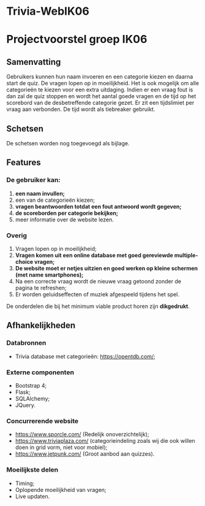 # Trivia-WebIK06

# Projectvoorstel groep IK06
## Samenvatting
Gebruikers kunnen hun naam invoeren en een categorie kiezen en daarna start de quiz. De vragen lopen op in moeilijkheid. Het is ook mogelijk om alle categorieën te kiezen voor een extra uitdaging. Indien er een vraag fout is dan zal de quiz stoppen en wordt het aantal goede vragen en de tijd op het scorebord van de desbetreffende categorie gezet. Er zit een tijdslimiet per vraag aan verbonden. De tijd wordt als tiebreaker gebruikt.

## Schetsen
De schetsen worden nog toegevoegd als bijlage.

## Features
### De gebruiker kan:
1. **een naam invullen;**
2. een van de categorieën kiezen;
3. **vragen beantwoorden totdat een fout antwoord wordt gegeven;**
4. **de scoreborden per categorie bekijken;**
5. meer informatie over de website lezen.

### Overig
1. Vragen lopen op in moeilijkheid;
2. **Vragen komen uit een online database met goed gereviewde multiple-choice vragen;**
3. **De website moet er netjes uitzien en goed werken op kleine schermen (met name smartphones);**
4. Na een correcte vraag wordt de nieuwe vraag getoond zonder de pagina te refreshen;
5. Er worden geluidseffecten of muziek afgespeeld tijdens het spel.

De onderdelen die bij het minimum viable product horen zijn **dikgedrukt**.

## Afhankelijkheden
### Databronnen
- Trivia database met categorieën: https://opentdb.com/;

### Externe componenten
- Bootstrap 4;
- Flask;
- SQLAlchemy;
- JQuery.

### Concurrerende website
- https://www.sporcle.com/ (Redelijk onoverzichtelijk);
- https://www.triviaplaza.com/ (categorieindeling zoals wij die ook willen doen in grid vorm, niet voor mobiel);
- https://www.jetpunk.com/ (Groot aanbod aan quizzes).

### Moeilijkste delen
- Timing;
- Oplopende moeilijkheid van vragen;
- Live updaten.